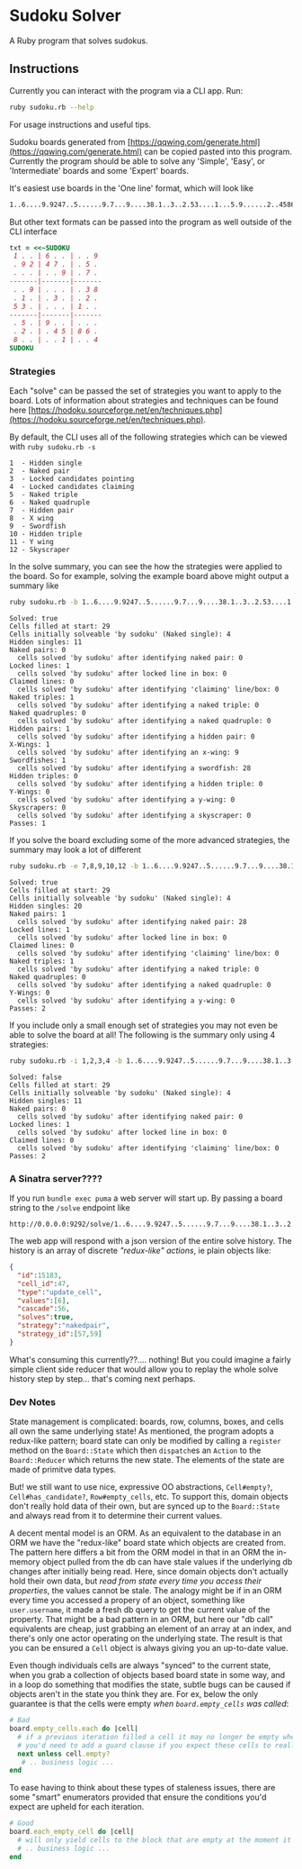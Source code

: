 # Sudoku Solver
A Ruby program that solves sudokus.


## Instructions
Currently you can interact with the program via a CLI app. Run:
```sh
ruby sudoku.rb --help
```
For usage instructions and useful tips.

Sudoku boards generated from [https://qqwing.com/generate.html](https://qqwing.com/generate.html) can be copied pasted into this program. Currently the program should be able to solve any 'Simple', 'Easy', or 'Intermediate' boards and some 'Expert' boards.

It's easiest use boards in the 'One line' format, which will look like
```txt
1..6....9.9247..5......9.7...9....38.1..3..2.53....1...5.9......2..4586.8....1..4
```

But other text formats can be passed into the program as well outside of the CLI interface
```rb
txt = <<~SUDOKU
 1 . . | 6 . . | . . 9
 . 9 2 | 4 7 . | . 5 .
 . . . | . . 9 | . 7 .
-------|-------|-------
 . . 9 | . . . | . 3 8
 . 1 . | . 3 . | . 2 .
 5 3 . | . . . | 1 . .
-------|-------|-------
 . 5 . | 9 . . | . . .
 . 2 . | . 4 5 | 8 6 .
 8 . . | . . 1 | . . 4
SUDOKU
```

### Strategies
Each "solve" can be passed the set of strategies you want to apply to the board. Lots of information about strategies and techniques can be found here [https://hodoku.sourceforge.net/en/techniques.php](https://hodoku.sourceforge.net/en/techniques.php).

By default, the CLI uses all of the following strategies which can be viewed with `ruby sudoku.rb -s`

```
1  - Hidden single
2  - Naked pair
3  - Locked candidates pointing
4  - Locked candidates claiming
5  - Naked triple
6  - Naked quadruple
7  - Hidden pair
8  - X wing
9  - Swordfish
10 - Hidden triple
11 - Y wing
12 - Skyscraper
```

In the solve summary, you can see the how the strategies were applied to the board. So for example, solving the example board above might output a summary like

```sh
ruby sudoku.rb -b 1..6....9.9247..5......9.7...9....38.1..3..2.53....1...5.9......2..4586.8....1..4
```
```
Solved: true
Cells filled at start: 29
Cells initially solveable 'by sudoku' (Naked single): 4
Hidden singles: 11
Naked pairs: 0
  cells solved 'by sudoku' after identifying naked pair: 0
Locked lines: 1
  cells solved 'by sudoku' after locked line in box: 0
Claimed lines: 0
  cells solved 'by sudoku' after identifying 'claiming' line/box: 0
Naked triples: 1
  cells solved 'by sudoku' after identifying a naked triple: 0
Naked quadruples: 0
  cells solved 'by sudoku' after identifying a naked quadruple: 0
Hidden pairs: 1
  cells solved 'by sudoku' after identifying a hidden pair: 0
X-Wings: 1
  cells solved 'by sudoku' after identifying an x-wing: 9
Swordfishes: 1
  cells solved 'by sudoku' after identifying a swordfish: 28
Hidden triples: 0
  cells solved 'by sudoku' after identifying a hidden triple: 0
Y-Wings: 0
  cells solved 'by sudoku' after identifying a y-wing: 0
Skyscrapers: 0
  cells solved 'by sudoku' after identifying a skyscraper: 0
Passes: 1
```
If you solve the board excluding some of the more advanced strategies, the summary may look a lot of different

```sh
ruby sudoku.rb -e 7,8,9,10,12 -b 1..6....9.9247..5......9.7...9....38.1..3..2.53....1...5.9......2..4586.8....1..4
```
```
Solved: true
Cells filled at start: 29
Cells initially solveable 'by sudoku' (Naked single): 4
Hidden singles: 20
Naked pairs: 1
  cells solved 'by sudoku' after identifying naked pair: 28
Locked lines: 1
  cells solved 'by sudoku' after locked line in box: 0
Claimed lines: 0
  cells solved 'by sudoku' after identifying 'claiming' line/box: 0
Naked triples: 1
  cells solved 'by sudoku' after identifying a naked triple: 0
Naked quadruples: 0
  cells solved 'by sudoku' after identifying a naked quadruple: 0
Y-Wings: 0
  cells solved 'by sudoku' after identifying a y-wing: 0
Passes: 2
```
If you include only a small enough set of strategies you may not even be able to solve the board at all! The following is the summary only using 4 strategies:

```sh
ruby sudoku.rb -i 1,2,3,4 -b 1..6....9.9247..5......9.7...9....38.1..3..2.53....1...5.9......2..4586.8....1..4
```
```
Solved: false
Cells filled at start: 29
Cells initially solveable 'by sudoku' (Naked single): 4
Hidden singles: 11
Naked pairs: 0
  cells solved 'by sudoku' after identifying naked pair: 0
Locked lines: 1
  cells solved 'by sudoku' after locked line in box: 0
Claimed lines: 0
  cells solved 'by sudoku' after identifying 'claiming' line/box: 0
Passes: 2
```

### A Sinatra server????
If you run `bundle exec puma` a web server will start up.
By passing a board string to the `/solve` endpoint like
```
http://0.0.0.0:9292/solve/1..6....9.9247..5......9.7...9....38.1..3..2.53....1...5.9......2..4586.8....1..4
```
The web app will respond with a json version of the entire solve history. The history is an array of discrete _"redux-like" actions_, ie plain objects like:
```json
{
  "id":15183,
  "cell_id":47,
  "type":"update_cell",
  "values":[6],
  "cascade":56,
  "solves":true,
  "strategy":"nakedpair",
  "strategy_id":[57,59]
}
```
What's consuming this currently??.... nothing! But you could imagine a fairly simple client side reducer that would allow you to replay the whole solve history step by step... that's coming next perhaps.

### Dev Notes
State management is complicated: boards, row, columns, boxes, and cells all own the same underlying state! As mentioned, the program adopts a redux-like pattern; board state can only be modified by calling a `register` method on the `Board::State` which then `dispatch`es an `Action` to the `Board::Reducer` which returns the new state. The elements of the state are made of primitve data types.

But! we still want to use nice, expressive OO abstractions, `Cell#empty?`, `Cell#has_candidate?`, `Row#empty_cells`, etc.  To support this, domain objects don't really hold data of their own, but are synced up to the `Board::State` and always read from it to determine their current values.

A decent mental model is an ORM. As an equivalent to the database in an ORM we have the "redux-like" board state which objects are created from. The pattern here differs a bit from the ORM model in that in an ORM the in-memory object pulled from the db can have stale values if the underlying db changes after initially being read. Here, since domain objects don't actually hold their own data, but _read from state every time you access their properties_, the values cannot be stale. The analogy might be if in an ORM every time you accessed a propery of an object, something like `user.username`, it made a fresh db query to get the current value of the property. That might be a bad pattern in an ORM, but here our "db call" equivalents are cheap, just grabbing an element of an array at an index, and there's only one actor operating on the underlying state. The result is that you can be ensured a `Cell` object is always giving you an up-to-date value.

Even though individuals cells are always "synced" to the current state, when you grab a collection of objects based board state in some way, and in a loop do something that modifies the state, subtle bugs can be caused if objects aren't in the state you think they are. For ex, below the only guarantee is that the cells were empty _when `board.empty_cells` was called_:
```rb
# Bad
board.empty_cells.each do |cell|
  # if a previous iteration filled a cell it may no longer be empty when it's turn in the loop occurs
  # you'd need to add a guard clause if you expect these cells to really still be empty
  next unless cell.empty?
   # .. business logic ...
end
```
To ease having to think about these types of staleness issues, there are some "smart" enumerators provided that ensure the conditions you'd expect are upheld for each iteration.
```rb
# Good
board.each_empty_cell do |cell|
  # will only yield cells to the block that are empty at the moment it is yielded
  # .. business logic ...
end
```
